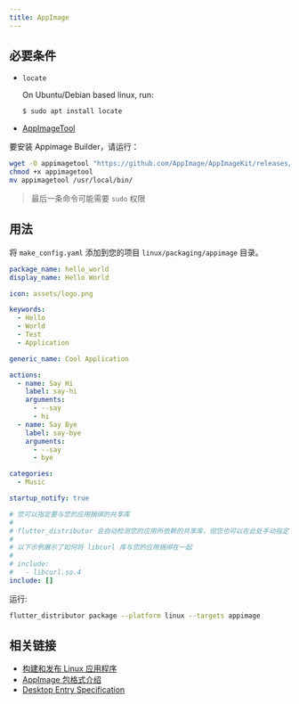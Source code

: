 ```yaml
---
title: AppImage
---
```


## 必要条件

- `locate`

  On Ubuntu/Debian based linux, run:
  ```bash
  $ sudo apt install locate
  ```
- [AppImageTool](https://github.com/AppImage/AppImageKit)

要安装 Appimage Builder，请运行：

```bash
wget -O appimagetool "https://github.com/AppImage/AppImageKit/releases/download/continuous/appimagetool-x86_64.AppImage"
chmod +x appimagetool
mv appimagetool /usr/local/bin/
```

> 最后一条命令可能需要 `sudo` 权限

## 用法

将 `make_config.yaml` 添加到您的项目 `linux/packaging/appimage` 目录。

```yaml
package_name: hello_world
display_name: Hello World

icon: assets/logo.png

keywords:
  - Hello
  - World
  - Test
  - Application

generic_name: Cool Application

actions:
  - name: Say Hi
    label: say-hi
    arguments:
      - --say
      - hi
  - name: Say Bye
    label: say-bye
    arguments:
      - --say
      - bye

categories:
  - Music

startup_notify: true

# 您可以指定要与您的应用捆绑的共享库
#
# flutter_distributor 会自动检测您的应用所依赖的共享库，但您也可以在此处手动指定它们。
# 
# 以下示例展示了如何将 libcurl 库与您的应用捆绑在一起
#
# include:
#   - libcurl.so.4
include: []
```

运行:

```bash
flutter_distributor package --platform linux --targets appimage
```

## 相关链接

- [构建和发布 Linux 应用程序](https://docs.flutter.dev/deployment/linux)
- [AppImage 包格式介绍](https://docs.appimage.org/)
- [Desktop Entry Specification](https://specifications.freedesktop.org/desktop-entry-spec/desktop-entry-spec-latest.html)